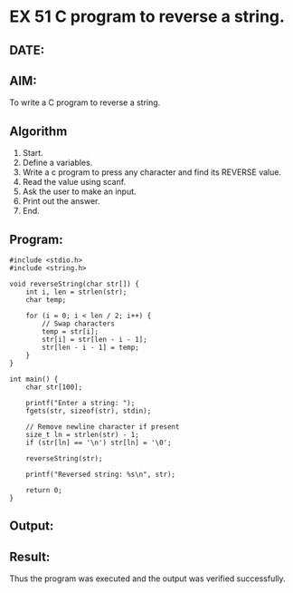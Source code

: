 # EX 51 C program to reverse a string.
## DATE:
## AIM:
To write a C program to reverse a string.

## Algorithm
1. Start. 
2. Define a variables. 
3. Write a c program to press any character and find its REVERSE value. 
4. Read the value using scanf. 
5. Ask the user to make an input. 
6. Print out the answer. 
7. End.

## Program:
```
#include <stdio.h>
#include <string.h>

void reverseString(char str[]) {
    int i, len = strlen(str);
    char temp;

    for (i = 0; i < len / 2; i++) {
        // Swap characters
        temp = str[i];
        str[i] = str[len - i - 1];
        str[len - i - 1] = temp;
    }
}

int main() {
    char str[100];

    printf("Enter a string: ");
    fgets(str, sizeof(str), stdin);

    // Remove newline character if present
    size_t ln = strlen(str) - 1;
    if (str[ln] == '\n') str[ln] = '\0';

    reverseString(str);

    printf("Reversed string: %s\n", str);

    return 0;
}

```

## Output:



## Result:
Thus the program was executed and the output was verified successfully.
